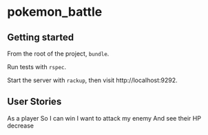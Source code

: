 # pokemon_battle

## Getting started
From the root of the project, `bundle`.

Run tests with `rspec`.

Start the server with `rackup`, then visit http://localhost:9292.

## User Stories
As a player
So I can win
I want to attack my enemy
	And see their HP decrease
